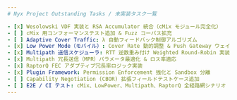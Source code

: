 ```yaml
---
# Nyx Project Outstanding Tasks / 未実装タスク一覧

- [x] Wesolowski VDF 実装と RSA Accumulator 統合（cMix モジュール完全化）
- [ ] cMix 用コンフォーマンステスト追加 & Fuzz コーパス拡充
- [ ] Adaptive Cover Traffic: λ 自動フィードバック制御アルゴリズム
- [x] Low Power Mode（モバイル）: Cover Rate 動的調整 & Push Gateway ウェイクアップ連携
- [x] Multipath 送信スケジューラ: RTT 逆数重み付け Weighted Round-Robin 実装
- [x] Multipath 冗長送信（MPR）パラメータ最適化 & ロス率適応
- [x] RaptorQ FEC アダプティブ冗長率ロジック実装
- [x] Plugin Framework: Permission Enforcement 強化と Sandbox 分離
- [ ] Capability Negotiation (CBOR) 拡張フィールドテストケース追加
- [ ] E2E / CI テスト: cMix、LowPower、Multipath、RaptorQ 全経路網シナリオ
---
```

